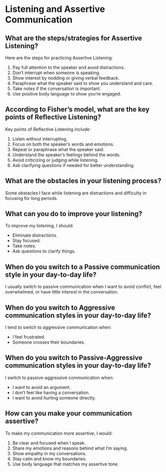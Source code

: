 # Listening and Assertive Communication

## What are the steps/strategies for Assertive Listening?

Here are the steps for practicing Assertive Listening:

1. Pay full attention to the speaker and avoid distractions.
2. Don’t interrupt when someone is speaking.
3. Show interest by nodding or giving verbal feedback.
4. Paraphrase what the speaker said to show you understand and care.
5. Take notes if the conversation is important.
6. Use positive body language to show you’re engaged.

## According to Fisher’s model, what are the key points of Reflective Listening?

Key points of Reflective Listening include:

1. Listen without interrupting.
2. Focus on both the speaker’s words and emotions.
3. Repeat or paraphrase what the speaker said.
4. Understand the speaker’s feelings behind the words.
5. Avoid criticizing or judging while listening.
6. Ask clarifying questions if needed for better understanding.

## What are the obstacles in your listening process?

Some obstacles I face while listening are distractions and difficulty in focusing for long periods.

## What can you do to improve your listening?

To improve my listening, I should:

-   Eliminate distractions.
-   Stay focused.
-   Take notes.
-   Ask questions to clarify things.

## When do you switch to a Passive communication style in your day-to-day life?

I usually switch to passive communication when I want to avoid conflict, feel overwhelmed, or have little interest in the conversation.

## When do you switch to Aggressive communication styles in your day-to-day life?

I tend to switch to aggressive communication when:

-   I feel frustrated.
-   Someone crosses their boundaries.

## When do you switch to Passive-Aggressive communication styles in your day-to-day life?

I switch to passive-aggressive communication when:

-   I want to avoid an argument.
-   I don’t feel like having a conversation.
-   I want to avoid hurting someone directly.

## How can you make your communication assertive?

To make my communication more assertive, I would:

1. Be clear and focused when I speak.
2. Share my emotions and reasons behind what I’m saying.
3. Show empathy in my conversations.
4. Stay calm and know my boundaries.
5. Use body language that matches my assertive tone.
